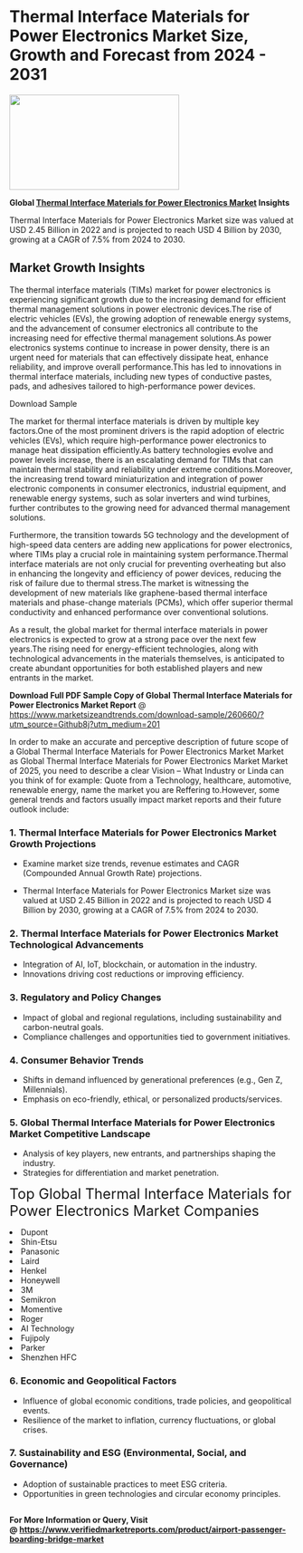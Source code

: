 <H1>Thermal Interface Materials for Power Electronics Market Size, Growth and Forecast from 2024 - 2031</H1><img class="aligncenter size-medium wp-image-584254" src="https://thirdeyenews.in/wp-content/uploads/2024/09/Global-Market-Research-300x168.jpeg" alt="" width="300" height="168" /><p><strong>Global&nbsp;<a href="https://www.marketsizeandtrends.com/download-sample/260660/?utm_source=Github8j?utm_medium=201">Thermal Interface Materials for Power Electronics Market</a> Insights</strong></p><p>Thermal Interface Materials for Power Electronics Market size was valued at USD 2.45 Billion in 2022 and is projected to reach USD 4 Billion by 2030, growing at a CAGR of 7.5% from 2024 to 2030.</p><p><h2>Market Growth Insights</h2> <p>The thermal interface materials (TIMs) market for power electronics is experiencing significant growth due to the increasing demand for efficient thermal management solutions in power electronic devices.The rise of electric vehicles (EVs), the growing adoption of renewable energy systems, and the advancement of consumer electronics all contribute to the increasing need for effective thermal management solutions.As power electronics systems continue to increase in power density, there is an urgent need for materials that can effectively dissipate heat, enhance reliability, and improve overall performance.This has led to innovations in thermal interface materials, including new types of conductive pastes, pads, and adhesives tailored to high-performance power devices.</p> <p>Download Sample</p> <p>The market for thermal interface materials is driven by multiple key factors.One of the most prominent drivers is the rapid adoption of electric vehicles (EVs), which require high-performance power electronics to manage heat dissipation efficiently.As battery technologies evolve and power levels increase, there is an escalating demand for TIMs that can maintain thermal stability and reliability under extreme conditions.Moreover, the increasing trend toward miniaturization and integration of power electronic components in consumer electronics, industrial equipment, and renewable energy systems, such as solar inverters and wind turbines, further contributes to the growing need for advanced thermal management solutions.</p> <p>Furthermore, the transition towards 5G technology and the development of high-speed data centers are adding new applications for power electronics, where TIMs play a crucial role in maintaining system performance.Thermal interface materials are not only crucial for preventing overheating but also in enhancing the longevity and efficiency of power devices, reducing the risk of failure due to thermal stress.The market is witnessing the development of new materials like graphene-based thermal interface materials and phase-change materials (PCMs), which offer superior thermal conductivity and enhanced performance over conventional solutions.</p> <p>As a result, the global market for thermal interface materials in power electronics is expected to grow at a strong pace over the next few years.The rising need for energy-efficient technologies, along with technological advancements in the materials themselves, is anticipated to create abundant opportunities for both established players and new entrants in the market.</p> <p></p><p><span class=""><strong>Download Full PDF Sample Copy of Global Thermal Interface Materials for Power Electronics Market Report</strong> @ <a href="https://www.marketsizeandtrends.com/download-sample/260660/?utm_source=Github8j?utm_medium=201" target="_blank">https://www.marketsizeandtrends.com/download-sample/260660/?utm_source=Github8j?utm_medium=201</a></span></p><p>In order to make an accurate and perceptive description of future scope of a Global&nbsp;Thermal Interface Materials for Power Electronics Market Market as Global&nbsp;Thermal Interface Materials for Power Electronics Market Market of 2025, you need to describe a clear Vision &ndash; What Industry or Linda can you think of for example: Quote from a Technology, healthcare, automotive, renewable energy, name the market you are Reffering to.However, some general trends and factors usually impact market reports and their future outlook include:</p><h3>1.&nbsp;<strong>Thermal Interface Materials for Power Electronics Market Growth Projections</strong></h3><ul><li>Examine market size trends, revenue estimates and CAGR (Compounded Annual Growth Rate) projections.</li><li><p>Thermal Interface Materials for Power Electronics Market size was valued at USD 2.45 Billion in 2022 and is projected to reach USD 4 Billion by 2030, growing at a CAGR of 7.5% from 2024 to 2030.</p></li></ul><h3>2.&nbsp;<strong>Thermal Interface Materials for Power Electronics Market Technological Advancements</strong></h3><ul><li>Integration of AI, IoT, blockchain, or automation in the industry.</li><li>Innovations driving cost reductions or improving efficiency.</li></ul><h3>3.&nbsp;<strong>Regulatory and Policy Changes</strong></h3><ul><li>Impact of global and regional regulations, including sustainability and carbon-neutral goals.</li><li>Compliance challenges and opportunities tied to government initiatives.</li></ul><h3>4.&nbsp;<strong>Consumer Behavior Trends</strong></h3><ul><li>Shifts in demand influenced by generational preferences (e.g., Gen Z, Millennials).</li><li>Emphasis on eco-friendly, ethical, or personalized products/services.</li></ul><h3>5.&nbsp;<strong>Global Thermal Interface Materials for Power Electronics Market Competitive Landscape</strong></h3><ul><li>Analysis of key players, new entrants, and partnerships shaping the industry.</li><li>Strategies for differentiation and market penetration.</li></ul><p data-pm-slice="1 1 []"><span style="color: inherit; font-family: inherit; font-size: 25px;">Top Global Thermal Interface Materials for Power Electronics Market Companies</span></p><div class="" data-test-id=""><p><li>Dupont</li><li> Shin-Etsu</li><li> Panasonic</li><li> Laird</li><li> Henkel</li><li> Honeywell</li><li> 3M</li><li> Semikron</li><li> Momentive</li><li> Roger</li><li> AI Technology</li><li> Fujipoly</li><li> Parker</li><li> Shenzhen HFC</li></p></div><h3>6.&nbsp;<strong>Economic and Geopolitical Factors</strong></h3><ul><li>Influence of global economic conditions, trade policies, and geopolitical events.</li><li>Resilience of the market to inflation, currency fluctuations, or global crises.</li></ul><h3>7.&nbsp;<strong>Sustainability and ESG (Environmental, Social, and Governance)</strong></h3><ul><li>Adoption of sustainable practices to meet ESG criteria.</li><li>Opportunities in green technologies and circular economy principles.</li></ul><h2><strong style="font-size: 14px;">For More Information or Query, Visit @&nbsp;</strong><a style="background-color: #ffffff; font-size: 14px;" href="https://www.marketsizeandtrends.com/report/thermal-interface-materials-for-power-electronics-market/" target="_blank">https://www.verifiedmarketreports.com/product/airport-passenger-boarding-bridge-market</a></h2>